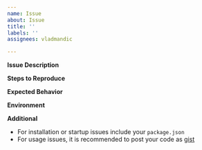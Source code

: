 ```yaml
---
name: Issue
about: Issue
title: ''
labels: ''
assignees: vladmandic

---
```


**Issue Description**

**Steps to Reproduce**

**Expected Behavior**

**Environment**

**Additional**

- For installation or startup issues include your `package.json`
- For usage issues, it is recommended to post your code as [gist](https://gist.github.com/)
